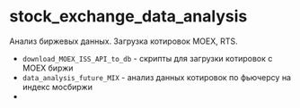 # stock_exchange_data_analysis
Анализ биржевых данных. Загрузка котировок MOEX, RTS.

* `download_MOEX_ISS_API_to_db` - скрипты для загрузки котировок с MOEX биржи
* `data_analysis_future_MIX` - анализ данных котировок по фьючерсу на индекс мосбиржи
* 